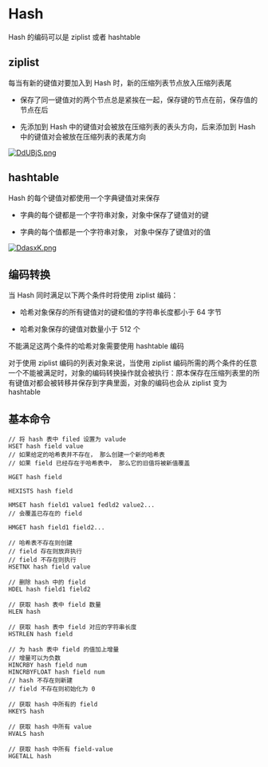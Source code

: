 # Hash

Hash 的编码可以是 ziplist 或者 hashtable

## ziplist

每当有新的键值对要加入到 Hash 时，新的压缩列表节点放入压缩列表尾

- 保存了同一键值对的两个节点总是紧挨在一起，保存键的节点在前，保存值的节点在后

- 先添加到 Hash 中的键值对会被放在压缩列表的表头方向，后来添加到 Hash 中的键值对会被放在压缩列表的表尾方向

[![DdUBjS.png](https://s3.ax1x.com/2020/11/25/DdUBjS.png)](https://imgchr.com/i/DdUBjS)

## hashtable

Hash 的每个键值对都使用一个字典键值对来保存

- 字典的每个键都是一个字符串对象，对象中保存了键值对的键

- 字典的每个值都是一个字符串对象， 对象中保存了键值对的值

[![DdasxK.png](https://s3.ax1x.com/2020/11/25/DdasxK.png)](https://imgchr.com/i/DdasxK)

## 编码转换

当 Hash 同时满足以下两个条件时将使用 ziplist 编码：

- 哈希对象保存的所有键值对的键和值的字符串长度都小于 64 字节

- 哈希对象保存的键值对数量小于 512 个

不能满足这两个条件的哈希对象需要使用 hashtable 编码

对于使用 ziplist 编码的列表对象来说，当使用 ziplist 编码所需的两个条件的任意一个不能被满足时，对象的编码转换操作就会被执行：原本保存在压缩列表里的所有键值对都会被转移并保存到字典里面，对象的编码也会从 ziplist 变为 hashtable

## 基本命令

```
// 将 hash 表中 filed 设置为 valude
HSET hash field value
// 如果给定的哈希表并不存在， 那么创建一个新的哈希表
// 如果 field 已经存在于哈希表中， 那么它的旧值将被新值覆盖

HGET hash field

HEXISTS hash field

HMSET hash field1 value1 fedld2 value2...
// 会覆盖已存在的 field

HMGET hash field1 field2...

// 哈希表不存在则创建
// field 存在则放弃执行
// field 不存在则执行
HSETNX hash field value

// 删除 hash 中的 field
HDEL hash field1 field2

// 获取 hash 表中 field 数量
HLEN hash

// 获取 hash 表中 field 对应的字符串长度
HSTRLEN hash field

// 为 hash 表中 field 的值加上增量
// 增量可以为负数
HINCRBY hash field num
HINCRBYFLOAT hash field num
// hash 不存在则新建
// field 不存在则初始化为 0

// 获取 hash 中所有的 field
HKEYS hash

// 获取 hash 中所有 value
HVALS hash

// 获取 hash 中所有 field-value
HGETALL hash
```